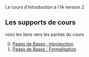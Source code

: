 Le cours d'Introduction à l'IA version 2

## Les supports de cours

voici les liens vers les parties du cours

0. [Pages de Bases : Introduction](Cours/00_intro.md)
1. [Pages de Bases : Formalisation](Cours/01_formalisation.md)


